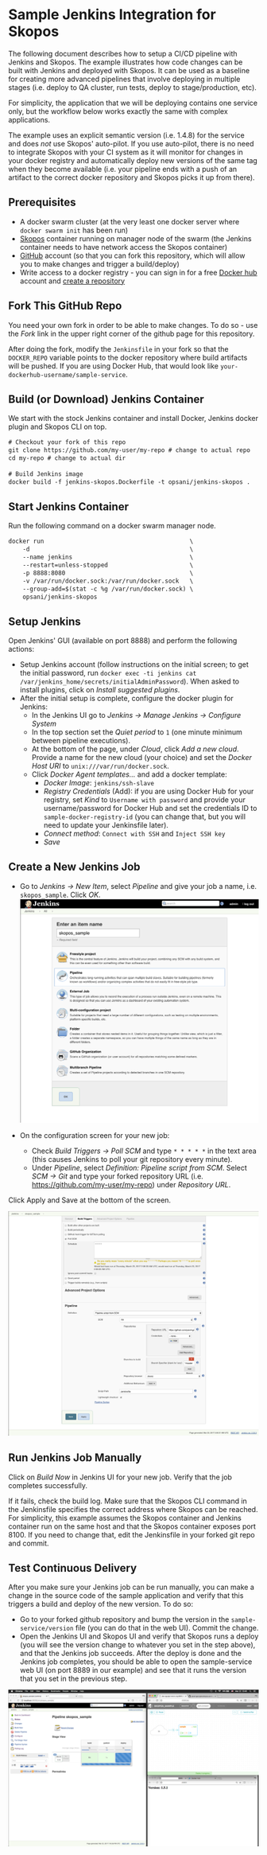 Sample Jenkins Integration for Skopos
===========================
The following document describes how to setup a CI/CD pipeline with Jenkins and Skopos. The example illustrates how code changes can be built with Jenkins and deployed with Skopos. It can be used as a baseline for creating more advanced pipelines that involve deploying in multiple stages (i.e. deploy to QA cluster, run tests, deploy to stage/production, etc).

For simplicity, the application that we will be deploying contains one service only, but the workflow below works exactly the same with complex applications.

The example uses an explicit semantic version (i.e. 1.4.8) for the service and does *not* use Skopos' auto-pilot. If you use auto-pilot, there is no need to integrate Skopos with your CI system as it will monitor for changes in your docker registry and automatically deploy new versions of the same tag when they become available (i.e. your pipeline ends with a push of an artifact to the correct docker repository and Skopos picks it up from there).


## Prerequisites
 * A docker swarm cluster (at the very least one docker server where `docker swarm init` has been run)
 * [Skopos](http://doc.opsani.com/skopos/edge/GET-STARTED/) container running on manager node of the swarm (the Jenkins container needs to have network access the Skopos container)
 * [GitHub](https://github.com/) account (so that you can fork this repository, which will allow you to make changes and trigger a build/deploy)
 * Write access to a docker registry - you can sign in for a free [Docker hub](https://hub.docker.com/) account and [create a repository](https://hub.docker.com/add/repository/)


## Fork This GitHub Repo

You need your own fork in order to be able to make changes. To do so - use the _Fork_ link in the upper right corner of the github page for this repository.

After doing the fork, modify the `Jenkinsfile` in your fork so that the `DOCKER_REPO` variable points to the docker repository where build artifacts will be pushed. If you are using Docker Hub, that would look like `your-dockerhub-username/sample-service`.


## Build (or Download) Jenkins Container

We start with the stock Jenkins container and install Docker, Jenkins docker plugin and Skopos CLI on top.

```
# Checkout your fork of this repo
git clone https://github.com/my-user/my-repo # change to actual repo
cd my-repo # change to actual dir

# Build Jenkins image
docker build -f jenkins-skopos.Dockerfile -t opsani/jenkins-skopos .
```


## Start Jenkins Container
Run the following command on a docker swarm manager node.

```
docker run                                         \
    -d                                             \
    --name jenkins                                 \
    --restart=unless-stopped                       \
    -p 8888:8080                                   \
    -v /var/run/docker.sock:/var/run/docker.sock   \
    --group-add=$(stat -c %g /var/run/docker.sock) \
    opsani/jenkins-skopos
```

## Setup Jenkins

Open Jenkins' GUI (available on port 8888) and perform the following actions:

 * Setup Jenkins account (follow instructions on the initial screen; to get the initial password, run `docker exec -ti jenkins cat /var/jenkins_home/secrets/initialAdminPassword`). When asked to install plugins, click on _Install suggested plugins_.
 * After the initial setup is complete, configure the docker plugin for Jenkins:
     * In the Jenkins UI go to _Jenkins -> Manage Jenkins -> Configure System_
     * In the top section set the _Quiet period_ to `1` (one minute minimum between pipeline executions).
     * At the bottom of the page, under _Cloud_, click _Add a new cloud_.  Provide a name for the new cloud (your choice) and set the _Docker Host URI_ to `unix:///var/run/docker.sock`.
     * Click _Docker Agent templates..._ and add a docker template:
         -  _Docker Image_:  `jenkins/ssh-slave`
         -  _Registry Credentials_ (Add): if you are using Docker Hub for your registry, set _Kind_ to `Username with password` and provide your username/password for Docker Hub and set the credentials ID to `sample-docker-registry-id` (you can change that, but you will need to update your Jenkinsfile later).
         -  _Connect method_:  `Connect with SSH` and `Inject SSH key`
         -  _Save_

## Create a New Jenkins Job

 * Go to _Jenkins -> New Item_, select _Pipeline_ and give your job a name, i.e. `skopos_sample`. Click _OK_.
![jenkins-new-job](img/jenkins-new-job.png)

 * On the configuration screen for your new job:
     * Check _Build Triggers -> Poll SCM_ and type `* * * * *` in the text area (this causes Jenkins to poll your git repository every minute).
     * Under _Pipeline_, select _Definition: Pipeline script from SCM_. Select _SCM -> Git_ and type your forked repository URL (i.e. https://github.com/my-user/my-repo) under _Repository URL_.

Click Apply and Save at the bottom of the screen.

![jenkins-new-job2](img/jenkins-new-job2.png)

## Run Jenkins Job Manually

Click on _Build Now_ in Jenkins UI for your new job. Verify that the job completes successfully.

If it fails, check the build log. Make sure that the Skopos CLI command in the Jenkinsfile specifies the correct address where Skopos can be reached. For simplicity, this example assumes the Skopos container and Jenkins container run on the same host and that the Skopos container exposes port 8100. If you need to change that, edit the Jenkinsfile in your forked git repo and commit.


## Test Continuous Delivery

After you make sure your Jenkins job can be run manually, you can make a change in the source code of the sample application and verify that this triggers a build and deploy of the new version.  To do so:

 * Go to your forked github repository and bump the version in the `sample-service/version` file (you can do that in the web UI). Commit the change.
 * Open the Jenkins UI and Skopos UI and verify that Skopos runs a deploy (you will see the version change to whatever you set in the step above), and that the Jenkins job succeeds. After the deploy is done and the Jenkins job completes, you should be able to open the sample-service web UI (on port 8889 in our example) and see that it runs the version that you set in the previous step.

![jenkins-job-run](img/jenkins-job-run.png)


